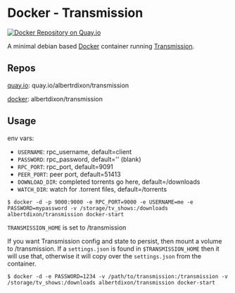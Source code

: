 # Docker - Transmission

[![Docker Repository on Quay.io](https://quay.io/repository/albertrdixon/transmission/status "Docker Repository on Quay.io")](https://quay.io/repository/albertrdixon/transmission)

A minimal debian based [Docker](http://www.docker.com) container running [Transmission](https://www.transmissionbt.com/).

## Repos

[quay.io](http://quay.io): quay.io/albertrdixon/transmission

[docker](http://hub.docker.com): albertdixon/transmission

## Usage

env vars:
  * `USERNAME`:     rpc_username, default=client
  * `PASSWORD`:     rpc_password, default='' (blank)
  * `RPC_PORT`:     rpc_port, default=9091
  * `PEER_PORT`:    peer port, default=51413
  * `DOWNLOAD_DIR`: completed torrents go here, default=/downloads
  * `WATCH_DIR`:    watch for .torrent files, default=/torrents

```
$ docker -d -p 9000:9000 -e RPC_PORT=9000 -e USERNAME=me -e PASSWORD=mypassword -v /storage/tv_shows:/downloads albertdixon/transmission docker-start
```

`TRANSMISSION_HOME` is set to /transmission

If you want Transmission config and state to persist, then mount a volume to /transmission. If a `settings.json` is found in `$TRANSMISSION_HOME` then it will use that, otherwise it will copy over the `settings.json` from the container.

```
$ docker -d -e PASSWORD=1234 -v /path/to/transmission:/transmission -v /storage/tv_shows:/downloads albertdixon/transmission docker-start
```
